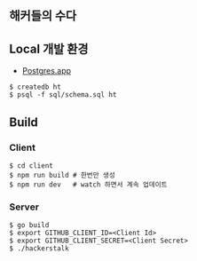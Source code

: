 해커들의 수다
---------

## Local 개발 환경

- [Postgres.app](https://postgresapp.com/)

```
$ createdb ht
$ psql -f sql/schema.sql ht
```

## Build

### Client
```
$ cd client
$ npm run build # 한번만 생성
$ npm run dev   # watch 하면서 계속 업데이트
```

### Server
```
$ go build
$ export GITHUB_CLIENT_ID=<Client Id>
$ export GITHUB_CLIENT_SECRET=<Client Secret>
$ ./hackerstalk
```
